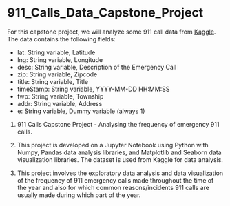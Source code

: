 # 911_Calls_Data_Capstone_Project

For this capstone project, we will analyze some 911 call data from [Kaggle](https://www.kaggle.com/mchirico/montcoalert). The data contains the following fields:

* lat: String variable, Latitude
* lng: String variable, Longitude
* desc: String variable, Description of the Emergency Call
* zip: String variable, Zipcode
* title: String variable, Title
* timeStamp: String variable, YYYY-MM-DD HH:MM:SS
* twp: String variable, Township
* addr: String variable, Address
* e: String variable, Dummy variable (always 1)




1. 911 Calls Capstone Project - Analysing the frequency of emergency 911 calls.

2. This project is developed on a Jupyter Notebook using Python with Numpy, Pandas data analysis libraries, and Matplotlib and Seaborn data visualization libraries. The dataset is used from Kaggle for data analysis.

3. This project involves the exploratory data analysis and data visualization of the frequency of 911 emergency calls made throughout the time of the year and also for which common reasons/incidents 911 calls are usually made during which part of the year.
